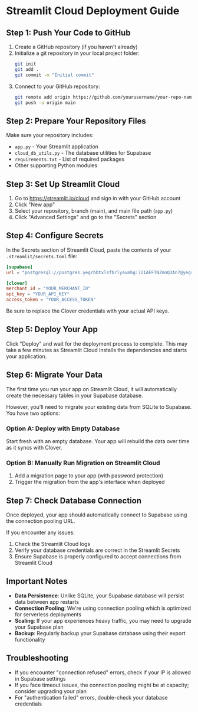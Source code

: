 # Streamlit Cloud Deployment Guide

## Step 1: Push Your Code to GitHub

1. Create a GitHub repository (if you haven't already)
2. Initialize a git repository in your local project folder:
   ```bash
   git init
   git add .
   git commit -m "Initial commit"
   ```
3. Connect to your GitHub repository:
   ```bash
   git remote add origin https://github.com/yourusername/your-repo-name.git
   git push -u origin main
   ```

## Step 2: Prepare Your Repository Files

Make sure your repository includes:

- `app.py` - Your Streamlit application
- `cloud_db_utils.py` - The database utilities for Supabase
- `requirements.txt` - List of required packages
- Other supporting Python modules

## Step 3: Set Up Streamlit Cloud

1. Go to https://streamlit.io/cloud and sign in with your GitHub account
2. Click "New app"
3. Select your repository, branch (main), and main file path (`app.py`)
4. Click "Advanced Settings" and go to the "Secrets" section

## Step 4: Configure Secrets

In the Secrets section of Streamlit Cloud, paste the contents of your `.streamlit/secrets.toml` file:

```toml
[supabase]
url = "postgresql://postgres.yegrbbtxlsfbrlyavmbg:721AFFTNZmnQ3An7@yegrbbtxlsfbrlyavmbg.supabase.co:6543/postgres"

[clover]
merchant_id = "YOUR_MERCHANT_ID"
api_key = "YOUR_API_KEY"
access_token = "YOUR_ACCESS_TOKEN"
```

Be sure to replace the Clover credentials with your actual API keys.

## Step 5: Deploy Your App

Click "Deploy" and wait for the deployment process to complete. This may take a few minutes as Streamlit Cloud installs the dependencies and starts your application.

## Step 6: Migrate Your Data

The first time you run your app on Streamlit Cloud, it will automatically create the necessary tables in your Supabase database.

However, you'll need to migrate your existing data from SQLite to Supabase. You have two options:

### Option A: Deploy with Empty Database

Start fresh with an empty database. Your app will rebuild the data over time as it syncs with Clover.

### Option B: Manually Run Migration on Streamlit Cloud

1. Add a migration page to your app (with password protection)
2. Trigger the migration from the app's interface when deployed

## Step 7: Check Database Connection

Once deployed, your app should automatically connect to Supabase using the connection pooling URL.

If you encounter any issues:
1. Check the Streamlit Cloud logs
2. Verify your database credentials are correct in the Streamlit Secrets
3. Ensure Supabase is properly configured to accept connections from Streamlit Cloud

## Important Notes

- **Data Persistence**: Unlike SQLite, your Supabase database will persist data between app restarts
- **Connection Pooling**: We're using connection pooling which is optimized for serverless deployments
- **Scaling**: If your app experiences heavy traffic, you may need to upgrade your Supabase plan
- **Backup**: Regularly backup your Supabase database using their export functionality

## Troubleshooting

- If you encounter "connection refused" errors, check if your IP is allowed in Supabase settings
- If you face timeout issues, the connection pooling might be at capacity; consider upgrading your plan
- For "authentication failed" errors, double-check your database credentials 